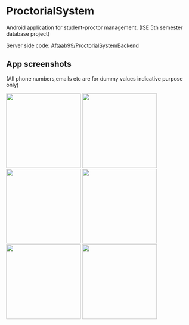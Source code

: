 # ProctorialSystem
Android application for student-proctor management. 
(ISE 5th semester database project)

Server side code: [Aftaab99/ProctorialSystemBackend](https://github.com/Aftaab99/ProctorialSystemBackend)


## App screenshots
(All phone numbers,emails etc are for dummy values indicative purpose only)


<img src="https://github.com/Aftaab99/ProctorialSystemApp/blob/master/screenshots/s1.png" width="200">

<img src="https://github.com/Aftaab99/ProctorialSystemApp/blob/master/screenshots/s2.png" width="200">

<img src="(https://github.com/Aftaab99/ProctorialSystemApp/blob/master/screenshots/s3.png" width="200">

<img src="https://github.com/Aftaab99/ProctorialSystemApp/blob/master/screenshots/s4.png" width="200">

<img src="https://github.com/Aftaab99/ProctorialSystemApp/blob/master/screenshots/s5.png" width="200">

<img src="https://github.com/Aftaab99/ProctorialSystemApp/blob/master/screenshots/s6.png" width="200">
